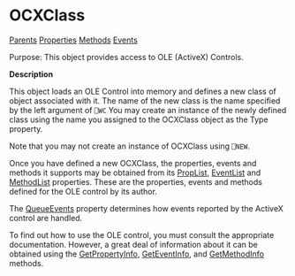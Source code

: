 




<h1 class="heading"><span class="name">OCXClass</span></h1>

[Parents](../ParentLists/OCXClass.htm) [Properties](../PropLists/OCXClass.htm) [Methods](../MethodLists/OCXClass.htm) [Events](../EventLists/OCXClass.htm)


Purpose: This object provides access to OLE (ActiveX) Controls.


**Description**


This object loads an OLE Control into memory and defines a new class of object associated with it. The name of the new class is the name specified by the left argument of `⎕WC`  You may create an instance of the newly defined class using the name you assigned to the OCXClass object as the Type property.



Note that you may not create an instance of OCXClass using `⎕NEW`.


Once you have defined a new OCXClass, the properties, events and methods it supports may be obtained from its [PropList](./proplist.md), [EventList](./eventlist.md) and [MethodList](./methodlist.md) properties. These are the properties, events and methods defined for the OLE control by its author.


The [QueueEvents](./queueevents.md) property determines how events reported by the ActiveX control are handled.


To find out how to use the OLE control, you must consult the appropriate documentation. However, a great deal of information about it can be obtained using the [GetPropertyInfo](./getpropertyinfo.md), [GetEventInfo](./geteventinfo.md), and [GetMethodInfo](./getmethodinfo.md) methods.


